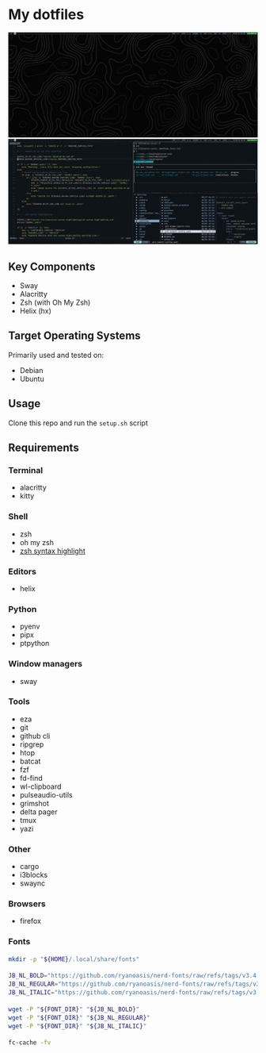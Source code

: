 # My dotfiles

![Sway without any windows open](./assets/images/sway_screenshot.png)
![Alacritty, yazi and helix open](./assets/images/sway_alacritty_screenshot.png)

## Key Components

- Sway
- Alacritty
- Zsh (with Oh My Zsh)
- Helix (hx)

## Target Operating Systems

Primarily used and tested on:

- Debian
- Ubuntu

## Usage

Clone this repo and run the `setup.sh` script

## Requirements

### Terminal
- alacritty
- kitty

### Shell
- zsh
- oh my zsh
- [zsh syntax highlight](https://github.com/zsh-users/zsh-syntax-highlighting/blob/master/INSTALL.md)

### Editors
- helix

### Python
- pyenv
- pipx
- ptpython

### Window managers
- sway

### Tools
- eza
- git
- github cli
- ripgrep
- htop
- batcat
- fzf
- fd-find
- wl-clipboard
- pulseaudio-utils
- grimshot
- delta pager
- tmux
- yazi

### Other
- cargo
- i3blocks
- swaync

### Browsers
- firefox

### Fonts

```sh
mkdir -p "${HOME}/.local/share/fonts"

JB_NL_BOLD="https://github.com/ryanoasis/nerd-fonts/raw/refs/tags/v3.4.0/patched-fonts/JetBrainsMono/NoLigatures/Bold/JetBrainsMonoNLNerdFontMono-Bold.ttf"
JB_NL_REGULAR="https://github.com/ryanoasis/nerd-fonts/raw/refs/tags/v3.4.0/patched-fonts/JetBrainsMono/NoLigatures/Regular/JetBrainsMonoNLNerdFontMono-Regular.ttf"
JB_NL_ITALIC="https://github.com/ryanoasis/nerd-fonts/raw/refs/tags/v3.4.0/patched-fonts/JetBrainsMono/NoLigatures/Italic/JetBrainsMonoNLNerdFontMono-Italic.ttf"

wget -P "${FONT_DIR}" "${JB_NL_BOLD}"
wget -P "${FONT_DIR}" "${JB_NL_REGULAR}"
wget -P "${FONT_DIR}" "${JB_NL_ITALIC}"

fc-cache -fv
```
